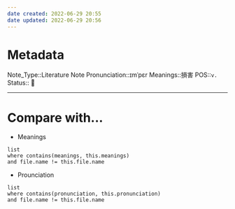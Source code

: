 ```yaml
---
date created: 2022-06-29 20:55
date updated: 2022-06-29 20:56
---
```


# Metadata

Note_Type::Literature Note
Pronunciation::ɪmˈpɛr
Meanings::損害
POS::`v.`
Status:: 👶

---

# Compare with...

- Meanings

```dataview
list
where contains(meanings, this.meanings)
and file.name != this.file.name
```

- Prounciation

```dataview
list
where contains(pronunciation, this.pronunciation)
and file.name != this.file.name
```
